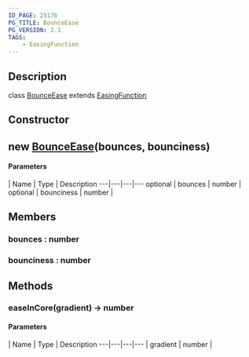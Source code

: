 ```yaml
---
ID_PAGE: 25176
PG_TITLE: BounceEase
PG_VERSION: 2.1
TAGS:
    - EasingFunction
---
```

## Description

class [BounceEase](/classes/2.3/BounceEase) extends [EasingFunction](/classes/2.3/EasingFunction)



## Constructor

##  new [BounceEase](/classes/2.3/BounceEase)(bounces, bounciness)



#### Parameters
 | Name | Type | Description
---|---|---|---
optional | bounces | number |   
optional | bounciness | number |   
## Members

### bounces : number



### bounciness : number



## Methods

### easeInCore(gradient) &rarr; number



#### Parameters
 | Name | Type | Description
---|---|---|---
 | gradient | number |   

